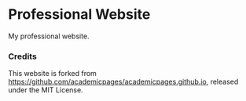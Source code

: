 # Professional Website

My professional website. 

### Credits
This website is forked from https://github.com/academicpages/academicpages.github.io, released under the MIT License.
